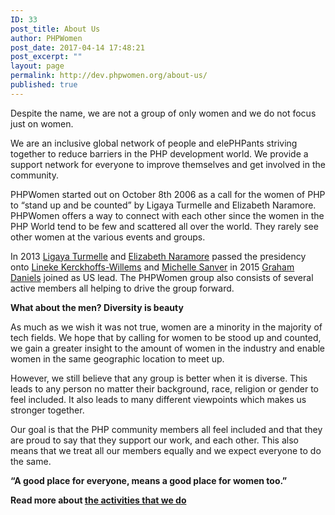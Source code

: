 ```yaml
---
ID: 33
post_title: About Us
author: PHPWomen
post_date: 2017-04-14 17:48:21
post_excerpt: ""
layout: page
permalink: http://dev.phpwomen.org/about-us/
published: true
---
```

<span style="font-weight: 400;">Despite the name, we are not a group of only women and we do not focus just on women.</span>

<span style="font-weight: 400;">We are an inclusive global network of people and elePHPants striving together to reduce barriers in the PHP development world. We provide a support network for everyone to improve themselves and get involved in the community.</span>

<!--more-->

<span style="font-weight: 400;">PHPWomen started out on October 8th 2006 as a call for the women of PHP to “stand up and be counted” by Ligaya Turmelle and Elizabeth Naramore. PHPWomen offers a way to connect with each other since the women in the PHP World tend to be few and scattered all over the world. They rarely see other women at the various events and groups. </span>

<span style="font-weight: 400;">In 2013 <a href="https://twitter.com/lig">Ligaya Turmelle</a> and <a href="https://twitter.com/ElizabethN">Elizabeth Naramore</a> passed the presidency onto </span><a href="https://twitter.com/the_linie"><span style="font-weight: 400;">Lineke Kerckhoffs-Willems</span></a><span style="font-weight: 400;"> and </span><a href="https://twitter.com/michellesanver"><span style="font-weight: 400;">Michelle Sanver</span></a><span style="font-weight: 400;"> in 2015 <a href="https://twitter.com/greydnls">Graham Daniels</a> joined as US lead. The PHPWomen group also consists of several active members all helping to drive the group forward.</span>

<b>What about the men? Diversity is beauty</b>

<span style="font-weight: 400;">As much as we wish it was not true, women are a minority in the majority of tech fields. We hope that by calling for women to be stood up and counted, we gain a greater insight to the amount of women in the industry and enable women in the same geographic location to meet up.</span>

<span style="font-weight: 400;">However, we still believe that any group is better when it is diverse. This leads to any person no matter their background, race, religion or gender to feel included. It also leads to many different viewpoints which makes us stronger together. </span>

<span style="font-weight: 400;">Our goal is that the PHP community members all feel included and that they are proud to say that they support our work, and each other. This also means that we treat all our members equally and we expect everyone to do the same. </span>

<b>“A good place for everyone, means a good place for women too.”</b>

<b>Read more about <a href="http://dev.phpwomen.org/activities/">the activities that we do</a> </b>